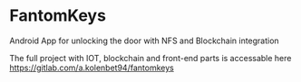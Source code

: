 # FantomKeys
Android App for unlocking the door with NFS and Blockchain integration


The full project with IOT, blockchain and front-end parts is accessable here https://gitlab.com/a.kolenbet94/fantomkeys
